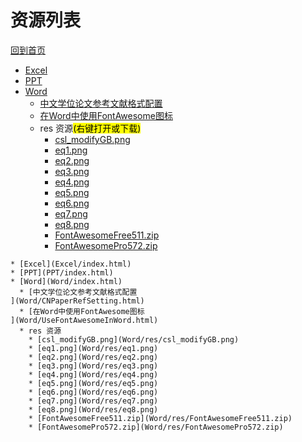 
# 资源列表

[回到首页](https://charleechan.github.io/MyWiki)

* [Excel](Excel/index.html)
* [PPT](PPT/index.html)
* [Word](Word/index.html)
  * [中文学位论文参考文献格式配置
](Word/CNPaperRefSetting.html)
  * [在Word中使用FontAwesome图标
](Word/UseFontAwesomeInWord.html)
  * res 资源<mark>(右键打开或下载)</mark>
    * [csl_modifyGB.png](Word/res/csl_modifyGB.png)
    * [eq1.png](Word/res/eq1.png)
    * [eq2.png](Word/res/eq2.png)
    * [eq3.png](Word/res/eq3.png)
    * [eq4.png](Word/res/eq4.png)
    * [eq5.png](Word/res/eq5.png)
    * [eq6.png](Word/res/eq6.png)
    * [eq7.png](Word/res/eq7.png)
    * [eq8.png](Word/res/eq8.png)
    * [FontAwesomeFree511.zip](Word/res/FontAwesomeFree511.zip)
    * [FontAwesomePro572.zip](Word/res/FontAwesomePro572.zip)


```mind:height=300,title=内容概要,color
* [Excel](Excel/index.html)
* [PPT](PPT/index.html)
* [Word](Word/index.html)
  * [中文学位论文参考文献格式配置
](Word/CNPaperRefSetting.html)
  * [在Word中使用FontAwesome图标
](Word/UseFontAwesomeInWord.html)
  * res 资源
    * [csl_modifyGB.png](Word/res/csl_modifyGB.png)
    * [eq1.png](Word/res/eq1.png)
    * [eq2.png](Word/res/eq2.png)
    * [eq3.png](Word/res/eq3.png)
    * [eq4.png](Word/res/eq4.png)
    * [eq5.png](Word/res/eq5.png)
    * [eq6.png](Word/res/eq6.png)
    * [eq7.png](Word/res/eq7.png)
    * [eq8.png](Word/res/eq8.png)
    * [FontAwesomeFree511.zip](Word/res/FontAwesomeFree511.zip)
    * [FontAwesomePro572.zip](Word/res/FontAwesomePro572.zip)
```
